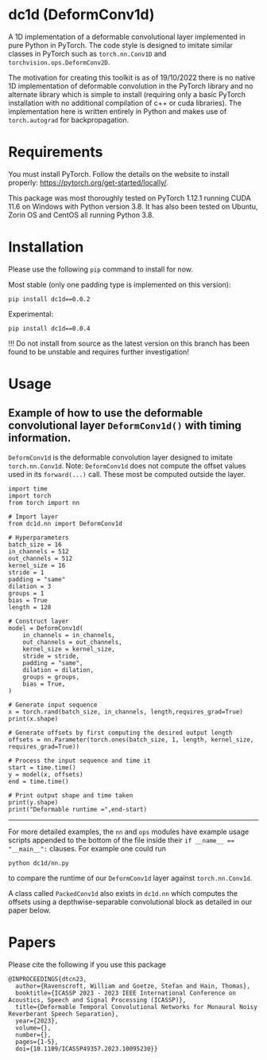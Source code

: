 # dc1d (DeformConv1d)
A 1D implementation of a deformable convolutional layer implemented in pure Python in PyTorch. The code style is designed to imitate similar classes in PyTorch such as ```torch.nn.Conv1D``` and ```torchvision.ops.DeformConv2D```.

The motivation for creating this toolkit is as of 19/10/2022 there is no native 1D implementation of deformable convolution in the PyTorch library and no alternate library which is simple to install (requiring only a basic PyTorch installation with no additional compilation of c++ or cuda libraries). The implementation here is written entirely in Python and makes use of ```torch.autograd``` for backpropagation.

# Requirements
You must install PyTorch. Follow the details on the website to install properly: https://pytorch.org/get-started/locally/.

This package was most thoroughly tested on PyTorch 1.12.1 running CUDA 11.6 on Windows with Python version 3.8. It has also been tested on Ubuntu, Zorin OS and CentOS all running Python 3.8.

# Installation
Please use the following ```pip``` command to install for now.

Most stable (only one padding type is implemented on this version):
```
pip install dc1d==0.0.2
```

Experimental:
```
pip install dc1d==0.0.4
```

!!! Do not install from source as the latest version on this branch has been found to be unstable and requires further investigation!
<!---
% or
```
git clone https://github.com/jwr1995/dc1d.git
cd dc1d
pip install .
```
-->

# Usage
## Example of how to use the deformable convolutional layer ```DeformConv1d()``` with timing information.
```DeformConv1d``` is the deformable convolution layer designed to imitate ```torch.nn.Conv1d```.
Note: ```DeformConv1d``` does not compute the offset values used in its ```forward(...)``` call. These most be computed outside the layer.

```
import time
import torch
from torch import nn

# Import layer
from dc1d.nn import DeformConv1d

# Hyperparameters
batch_size = 16
in_channels = 512
out_channels = 512
kernel_size = 16
stride = 1
padding = "same"
dilation = 3
groups = 1
bias = True
length = 128

# Construct layer
model = DeformConv1d(
    in_channels = in_channels,
    out_channels = out_channels,
    kernel_size = kernel_size,
    stride = stride,
    padding = "same",
    dilation = dilation,
    groups = groups,
    bias = True,
)

# Generate input sequence
x = torch.rand(batch_size, in_channels, length,requires_grad=True)
print(x.shape)

# Generate offsets by first computing the desired output length
offsets = nn.Parameter(torch.ones(batch_size, 1, length, kernel_size, requires_grad=True))

# Process the input sequence and time it
start = time.time()
y = model(x, offsets)
end = time.time()

# Print output shape and time taken
print(y.shape)
print("Deformable runtime =",end-start)
```
---
For more detailed examples, the ```nn``` and ```ops``` modules have example usage scripts appended to the bottom of the file inside their ```if __name__ == "__main__":``` clauses. For example one could run 
```
python dc1d/nn.py
```
to compare the runtime of our ```DeformConv1d``` layer against ```torch.nn.Conv1d```.

A class called ```PackedConv1d``` also exists in ```dc1d.nn``` which computes the offsets using a depthwise-separable convolutional block as detailed in our paper below.

# Papers
Please cite the following if you use this package
```
@INPROCEEDINGS{dtcn23,
  author={Ravenscroft, William and Goetze, Stefan and Hain, Thomas},
  booktitle={ICASSP 2023 - 2023 IEEE International Conference on Acoustics, Speech and Signal Processing (ICASSP)}, 
  title={Deformable Temporal Convolutional Networks for Monaural Noisy Reverberant Speech Separation}, 
  year={2023},
  volume={},
  number={},
  pages={1-5},
  doi={10.1109/ICASSP49357.2023.10095230}}
```

